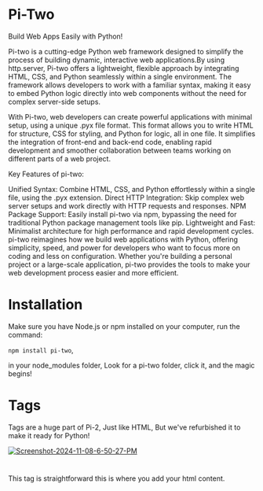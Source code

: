 # Pi-Two
Build Web Apps Easily with Python!

Pi-two is a cutting-edge Python web framework designed to simplify the process of building dynamic, interactive web applications.By using http.server, Pi-two offers a lightweight, flexible approach by integrating HTML, CSS, and Python seamlessly within a single environment. The framework allows developers to work with a familiar syntax, making it easy to embed Python logic directly into web components without the need for complex server-side setups.

With Pi-two, web developers can create powerful applications with minimal setup, using a unique .pyx file format. This format allows you to write HTML for structure, CSS for styling, and Python for logic, all in one file. It simplifies the integration of front-end and back-end code, enabling rapid development and smoother collaboration between teams working on different parts of a web project.

Key Features of pi-two:

Unified Syntax: Combine HTML, CSS, and Python effortlessly within a single file, using the .pyx extension.
Direct HTTP Integration: Skip complex web server setups and work directly with HTTP requests and responses.
NPM Package Support: Easily install pi-two via npm, bypassing the need for traditional Python package management tools like pip.
Lightweight and Fast: Minimalist architecture for high performance and rapid development cycles.
pi-two reimagines how we build web applications with Python, offering simplicity, speed, and power for developers who want to focus more on coding and less on configuration. Whether you're building a personal project or a large-scale application, pi-two provides the tools to make your web development process easier and more efficient.

 # Installation
 Make sure you have Node.js or npm installed on your computer, run the command: 
 
```npm install pi-two```,

in your node_modules folder, Look for a pi-two folder, click it, and the magic begins!

# Tags
Tags are a huge part of Pi-2, Just like HTML, But we've refurbished it to make it ready for Python!

 <a href="https://ibb.co/b6LnJ6f"><img src="https://i.ibb.co/TwR5LwC/Screenshot-2024-11-08-6-50-27-PM.png" alt="Screenshot-2024-11-08-6-50-27-PM" border="0"></a>

# <html Tags>
This tag is straightforward this is where you add your html content.
